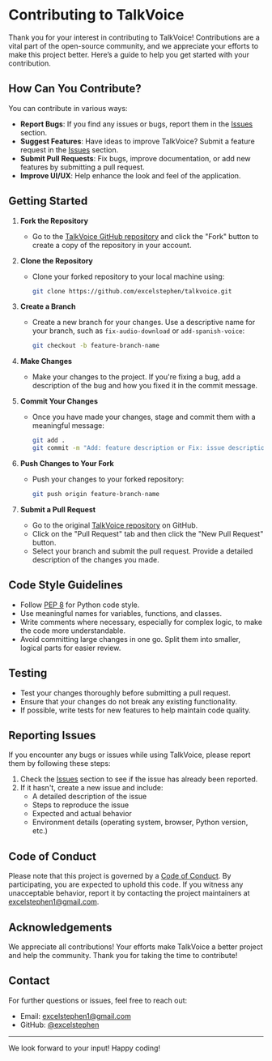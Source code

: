 # Contributing to TalkVoice

Thank you for your interest in contributing to TalkVoice! Contributions are a vital part of the open-source community, and we appreciate your efforts to make this project better. Here’s a guide to help you get started with your contribution.

## How Can You Contribute?

You can contribute in various ways:
- **Report Bugs**: If you find any issues or bugs, report them in the [Issues](https://github.com/excelstephen/talkvoice/issues) section.
- **Suggest Features**: Have ideas to improve TalkVoice? Submit a feature request in the [Issues](https://github.com/excelstephen/talkvoice/issues) section.
- **Submit Pull Requests**: Fix bugs, improve documentation, or add new features by submitting a pull request.
- **Improve UI/UX**: Help enhance the look and feel of the application.

## Getting Started

1. **Fork the Repository**
   - Go to the [TalkVoice GitHub repository](https://github.com/excelstephen/talkvoice) and click the "Fork" button to create a copy of the repository in your account.

2. **Clone the Repository**
   - Clone your forked repository to your local machine using:
     ```bash
     git clone https://github.com/excelstephen/talkvoice.git
     ```

3. **Create a Branch**
   - Create a new branch for your changes. Use a descriptive name for your branch, such as `fix-audio-download` or `add-spanish-voice`:
     ```bash
     git checkout -b feature-branch-name
     ```

4. **Make Changes**
   - Make your changes to the project. If you're fixing a bug, add a description of the bug and how you fixed it in the commit message.
   
5. **Commit Your Changes**
   - Once you have made your changes, stage and commit them with a meaningful message:
     ```bash
     git add .
     git commit -m "Add: feature description or Fix: issue description"
     ```

6. **Push Changes to Your Fork**
   - Push your changes to your forked repository:
     ```bash
     git push origin feature-branch-name
     ```

7. **Submit a Pull Request**
   - Go to the original [TalkVoice repository](https://github.com/excelstephen/talkvoice) on GitHub.
   - Click on the "Pull Request" tab and then click the "New Pull Request" button.
   - Select your branch and submit the pull request. Provide a detailed description of the changes you made.

## Code Style Guidelines
- Follow [PEP 8](https://www.python.org/dev/peps/pep-0008/) for Python code style.
- Use meaningful names for variables, functions, and classes.
- Write comments where necessary, especially for complex logic, to make the code more understandable.
- Avoid committing large changes in one go. Split them into smaller, logical parts for easier review.

## Testing
- Test your changes thoroughly before submitting a pull request.
- Ensure that your changes do not break any existing functionality.
- If possible, write tests for new features to help maintain code quality.

## Reporting Issues
If you encounter any bugs or issues while using TalkVoice, please report them by following these steps:
1. Check the [Issues](https://github.com/excelstephen/talkvoice/issues) section to see if the issue has already been reported.
2. If it hasn't, create a new issue and include:
   - A detailed description of the issue
   - Steps to reproduce the issue
   - Expected and actual behavior
   - Environment details (operating system, browser, Python version, etc.)

## Code of Conduct
Please note that this project is governed by a [Code of Conduct](CODE_OF_CONDUCT.md). By participating, you are expected to uphold this code. If you witness any unacceptable behavior, report it by contacting the project maintainers at [excelstephen1@gmail.com](mailto:excelstephen1@gmail.com).

## Acknowledgements
We appreciate all contributions! Your efforts make TalkVoice a better project and help the community. Thank you for taking the time to contribute!

## Contact
For further questions or issues, feel free to reach out:
- Email: [excelstephen1@gmail.com](mailto:excelstephen1@gmail.com)
- GitHub: [@excelstephen](https://github.com/excelstephen)

---

We look forward to your input! Happy coding!
